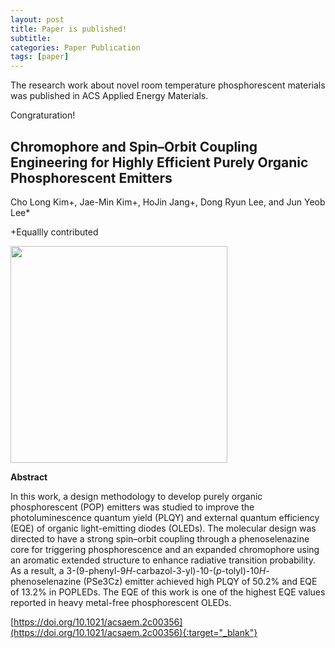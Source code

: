 ```yaml
---
layout: post
title: Paper is published!
subtitle: 
categories: Paper Publication
tags: [paper]
---
```


The research work about novel room temperature phosphorescent materials was published in ACS Applied Energy Materials. 

Congraturation!

## Chromophore and Spin–Orbit Coupling Engineering for Highly Efficient Purely Organic Phosphorescent Emitters

Cho Long Kim+, Jae-Min Kim+, HoJin Jang+, Dong Ryun Lee, and Jun Yeob Lee*

+Equallly contributed

<img src="https://drive.google.com/uc?id=1s2qOLQBeDXlwtzQltJOCwYYOgwHZKmuj" title="" alt="" width="347">

**Abstract**

In this work, a design methodology to develop purely organic phosphorescent (POP) emitters was studied to improve the photoluminescence quantum yield (PLQY) and external quantum efficiency (EQE) of organic light-emitting diodes (OLEDs). The molecular design was directed to have a strong spin–orbit coupling through a phenoselenazine core for triggering phosphorescence and an expanded chromophore using an aromatic extended structure to enhance radiative transition probability. As a result, a 3-(9-phenyl-9*H*-carbazol-3-yl)-10-(*p*-tolyl)-10*H*-phenoselenazine (PSe3Cz) emitter achieved high PLQY of 50.2% and EQE of 13.2% in POPLEDs. The EQE of this work is one of the highest EQE values reported in heavy metal-free phosphorescent OLEDs.

[https://doi.org/10.1021/acsaem.2c00356](https://doi.org/10.1021/acsaem.2c00356){:target="_blank"}
